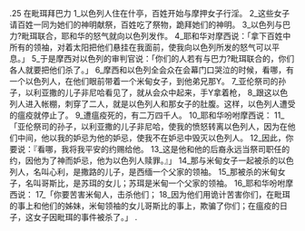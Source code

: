 .25 
在毗珥拜巴力 
1_以色列人住在什亭，百姓开始与摩押女子行淫。 2_这些女子请百姓一同为她们的神明献祭，百姓吃了祭物，跪拜她们的神明。 3_以色列与巴力?毗珥联合，耶和华的怒气就向以色列发作。 4_耶和华对摩西说：「拿下百姓中所有的领袖，对着太阳把他们悬挂在我面前，使我向以色列所发的怒气可以平息。」 5_于是摩西对以色列的审判官说：「你们的人若有与巴力?毗珥联合的，你们各人就要把他们杀了。」 6_摩西和以色列全会众在会幕门口哭泣的时候，看哪，有一个以色列人，在他们眼前带着一个米甸女子，到他弟兄那Y。 7_亚伦祭司的孙子，以利亚撒的儿子非尼哈看见了，就从会众中起来，手Y拿着枪， 8_跟这以色列人进入帐棚，刺穿了二人，就是以色列人和那女子的肚腹。这样，以色列人遭受的瘟疫就停止了。 9_遭瘟疫死的，有二万四千人。 
10_耶和华吩咐摩西说： 11_「亚伦祭司的孙子，以利亚撒的儿子非尼哈，使我的愤怒转离以色列人，因为在他们中间，他以我的妒忌为他的妒忌，使我不在妒忌中毁灭以色列人。 12_因此，你要说：『看哪，我将我平安的约赐给他。 13_这是他和他的后裔永远当祭司职任的约，因他为了神而妒忌，他为以色列人赎罪。』」 
14_那与米甸女子一起被杀的以色列人，名叫心利，是撒路的儿子，是西缅一个父家的领袖。 15_那被杀的米甸女子，名叫哥斯比，是苏珥的女儿；苏珥是米甸一个父家的领袖。 
16_耶和华吩咐摩西说： 17_「你要苦害米甸人，击杀他们； 18_因为他们用诡计苦害你们，在毗珥的事上和他们的姊妹，米甸领袖的女儿哥斯比的事上，欺骗了你们；在瘟疫的日子，这女子因毗珥的事件被杀了。」 
.